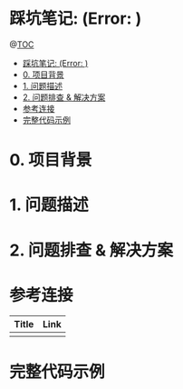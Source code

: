 # 踩坑笔记: (Error: )

@[TOC](文章目录)

<!-- TOC -->

- [踩坑笔记: (Error: )](#踩坑笔记-error-)
- [0. 项目背景](#0-项目背景)
- [1. 问题描述](#1-问题描述)
- [2. 问题排查 & 解决方案](#2-问题排查--解决方案)
- [参考连接](#参考连接)
- [完整代码示例](#完整代码示例)

<!-- /TOC -->

# 0. 项目背景

# 1. 问题描述

# 2. 问题排查 & 解决方案

# 参考连接

| Title | Link |
| ----- | ---- |
|       | []() |

# 完整代码示例

[]()
